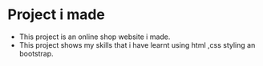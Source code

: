 # Project i made
- This project is an online shop website i made.
- This project shows my skills that i have learnt using html ,css styling an bootstrap.

